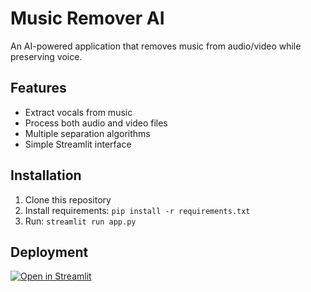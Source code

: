 # Music Remover AI

An AI-powered application that removes music from audio/video while preserving voice.

## Features
- Extract vocals from music
- Process both audio and video files
- Multiple separation algorithms
- Simple Streamlit interface

## Installation
1. Clone this repository
2. Install requirements: `pip install -r requirements.txt`
3. Run: `streamlit run app.py`

## Deployment
[![Open in Streamlit](https://static.streamlit.io/badges/streamlit_badge_black_white.svg)](https://share.streamlit.io/yourusername/yourrepo/app.py)